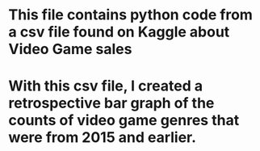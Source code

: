 # This file contains python code from a csv file found on Kaggle about Video Game sales
# With this csv file, I created a retrospective bar graph of the counts of video game genres that were from 2015 and earlier.
